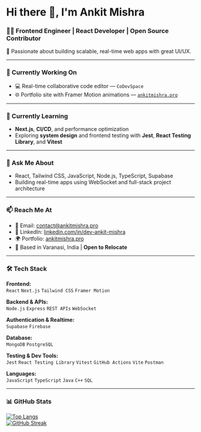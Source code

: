# Hi there 👋, I'm Ankit Mishra

### 👨‍💻 Frontend Engineer | React Developer | Open Source Contributor  
🎯 Passionate about building scalable, real-time web apps with great UI/UX.

---

### 🚀 Currently Working On
- 💻 Real-time collaborative code editor — `CoDevSpace`
- 🌐 Portfolio site with Framer Motion animations — [`ankitmishra.pro`](https://ankitmishra.pro)

---

### 🌱 Currently Learning
- **Next.js**, **CI/CD**, and performance optimization  
- Exploring **system design** and frontend testing with **Jest**, **React Testing Library**, and **Vitest**

---

### 💬 Ask Me About
- React, Tailwind CSS, JavaScript, Node.js, TypeScript, Supabase  
- Building real-time apps using WebSocket and full-stack project architecture

---

### 📫 Reach Me At
- 📧 Email: [contact@ankitmishra.pro](mailto:contact@ankitmishra.pro)  
- 🔗 LinkedIn: [linkedin.com/in/dev-ankit-mishra](https://www.linkedin.com/in/dev-ankit-mishra)  
- 🌍 Portfolio: [ankitmishra.pro](https://ankitmishra.pro)  
- 📍 Based in Varanasi, India | **Open to Relocate**

---

### 🛠️ Tech Stack

**Frontend:**  
`React` `Next.js` `Tailwind CSS` `Framer Motion`

**Backend & APIs:**  
`Node.js` `Express` `REST APIs` `WebSocket`

**Authentication & Realtime:**  
`Supabase` `Firebase`

**Database:**  
`MongoDB` `PostgreSQL`

**Testing & Dev Tools:**  
`Jest` `React Testing Library` `Vitest` `GitHub Actions` `Vite` `Postman`

**Languages:**  
`JavaScript` `TypeScript` `Java` `C++` `SQL`

---

### 📊 GitHub Stats  

[![Top Langs](https://github-readme-stats.vercel.app/api/top-langs/?username=dev-ankit-mishra&layout=compact&theme=tokyonight)](https://github.com/dev-ankit-mishra)  
[![GitHub Streak](https://streak-stats.demolab.com?user=dev-ankit-mishra&theme=tokyonight)](https://git.io/streak-stats)
